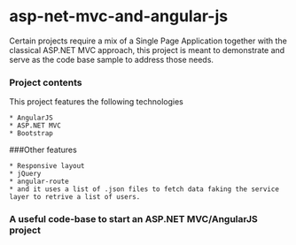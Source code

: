 # asp-net-mvc-and-angular-js

Certain projects require a mix of a Single Page Application together with the classical ASP.NET MVC approach, this project is meant to demonstrate and serve as the code base sample to address those needs.


### Project contents
This project features the following technologies

    * AngularJS
    * ASP.NET MVC
    * Bootstrap

###Other features

    * Responsive layout
    * jQuery 
    * angular-route
    * and it uses a list of .json files to fetch data faking the service layer to retrive a list of users.



### A useful code-base to start an ASP.NET MVC/AngularJS project